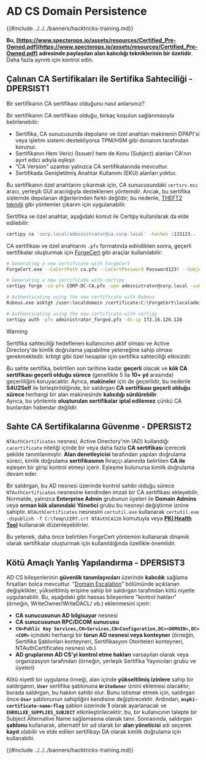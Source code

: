 # AD CS Domain Persistence

{{#include ../../../banners/hacktricks-training.md}}

**Bu, [https://www.specterops.io/assets/resources/Certified_Pre-Owned.pdf](https://www.specterops.io/assets/resources/Certified_Pre-Owned.pdf) adresinde paylaşılan alan kalıcılığı tekniklerinin bir özetidir**. Daha fazla ayrıntı için kontrol edin.

## Çalınan CA Sertifikaları ile Sertifika Sahteciliği - DPERSIST1

Bir sertifikanın CA sertifikası olduğunu nasıl anlarsınız?

Bir sertifikanın CA sertifikası olduğu, birkaç koşulun sağlanmasıyla belirlenebilir:

- Sertifika, CA sunucusunda depolanır ve özel anahtarı makinenin DPAPI'si veya işletim sistemi destekliyorsa TPM/HSM gibi donanım tarafından korunur.
- Sertifikanın Hem Verici (Issuer) hem de Konu (Subject) alanları CA'nın ayırt edici adıyla eşleşir.
- "CA Version" uzantısı yalnızca CA sertifikalarında mevcuttur.
- Sertifikada Genişletilmiş Anahtar Kullanımı (EKU) alanları yoktur.

Bu sertifikanın özel anahtarını çıkarmak için, CA sunucusundaki `certsrv.msc` aracı, yerleşik GUI aracılığıyla desteklenen yöntemdir. Ancak, bu sertifika sistemde depolanan diğerlerinden farklı değildir; bu nedenle, [THEFT2 tekniği](certificate-theft.md#user-certificate-theft-via-dpapi-theft2) gibi yöntemler çıkarım için uygulanabilir.

Sertifika ve özel anahtar, aşağıdaki komut ile Certipy kullanılarak da elde edilebilir:
```bash
certipy ca 'corp.local/administrator@ca.corp.local' -hashes :123123.. -backup
```
CA sertifikası ve özel anahtarını `.pfx` formatında edindikten sonra, geçerli sertifikalar oluşturmak için [ForgeCert](https://github.com/GhostPack/ForgeCert) gibi araçlar kullanılabilir:
```bash
# Generating a new certificate with ForgeCert
ForgeCert.exe --CaCertPath ca.pfx --CaCertPassword Password123! --Subject "CN=User" --SubjectAltName localadmin@theshire.local --NewCertPath localadmin.pfx --NewCertPassword Password123!

# Generating a new certificate with certipy
certipy forge -ca-pfx CORP-DC-CA.pfx -upn administrator@corp.local -subject 'CN=Administrator,CN=Users,DC=CORP,DC=LOCAL'

# Authenticating using the new certificate with Rubeus
Rubeus.exe asktgt /user:localdomain /certificate:C:\ForgeCert\localadmin.pfx /password:Password123!

# Authenticating using the new certificate with certipy
certipy auth -pfx administrator_forged.pfx -dc-ip 172.16.126.128
```
> [!WARNING]
> Sertifika sahteciliği hedeflenen kullanıcının aktif olması ve Active Directory'de kimlik doğrulama yapabilme yeteneğine sahip olması gerekmektedir. krbtgt gibi özel hesaplar için sertifika sahteciliği etkisizdir.

Bu sahte sertifika, belirtilen son tarihine kadar **geçerli** olacak ve **kök CA sertifikası geçerli olduğu sürece** (genellikle 5 ila **10+ yıl** arasında) geçerliliğini koruyacaktır. Ayrıca, **makineler** için de geçerlidir, bu nedenle **S4U2Self** ile birleştirildiğinde, bir saldırgan **CA sertifikası geçerli olduğu sürece** herhangi bir alan makinesinde **kalıcılığı sürdürebilir**.\
Ayrıca, bu yöntemle **oluşturulan sertifikalar** **iptal edilemez** çünkü CA bunlardan haberdar değildir.

## Sahte CA Sertifikalarına Güvenme - DPERSIST2

`NTAuthCertificates` nesnesi, Active Directory'nin (AD) kullandığı `cacertificate` niteliği içinde bir veya daha fazla **CA sertifikası** içerecek şekilde tanımlanmıştır. **Alan denetleyicisi** tarafından yapılan doğrulama süreci, kimlik doğrulama **sertifikasının** İhraççı alanında belirtilen **CA ile** eşleşen bir girişi kontrol etmeyi içerir. Eşleşme bulunursa kimlik doğrulama devam eder.

Bir saldırgan, bu AD nesnesi üzerinde kontrol sahibi olduğu sürece `NTAuthCertificates` nesnesine kendinden imzalı bir CA sertifikası ekleyebilir. Normalde, yalnızca **Enterprise Admin** grubunun üyeleri ile **Domain Admins** veya **orman kök alanındaki** **Yönetici** grubu bu nesneyi değiştirme iznine sahiptir. `NTAuthCertificates` nesnesini `certutil.exe` kullanarak `certutil.exe -dspublish -f C:\Temp\CERT.crt NTAuthCA126` komutuyla veya [**PKI Health Tool**](https://docs.microsoft.com/en-us/troubleshoot/windows-server/windows-security/import-third-party-ca-to-enterprise-ntauth-store#method-1---import-a-certificate-by-using-the-pki-health-tool) kullanarak düzenleyebilirler.

Bu yetenek, daha önce belirtilen ForgeCert yöntemini kullanarak dinamik olarak sertifikalar oluşturmak için kullanıldığında özellikle önemlidir.

## Kötü Amaçlı Yanlış Yapılandırma - DPERSIST3

AD CS bileşenlerinin **güvenlik tanımlayıcıları** üzerinde **kalıcılık** sağlama fırsatları bolca mevcuttur. "[Domain Escalation](domain-escalation.md)" bölümünde açıklanan değişiklikler, yükseltilmiş erişime sahip bir saldırgan tarafından kötü niyetle uygulanabilir. Bu, aşağıdaki gibi hassas bileşenlere "kontrol hakları" (örneğin, WriteOwner/WriteDACL/ vb.) eklenmesini içerir:

- **CA sunucusunun AD bilgisayar** nesnesi
- **CA sunucusunun RPC/DCOM sunucusu**
- **`CN=Public Key Services,CN=Services,CN=Configuration,DC=<DOMAIN>,DC=<COM>`** içindeki herhangi bir **torun AD nesnesi veya konteyner** (örneğin, Sertifika Şablonları konteyneri, Sertifikasyon Otoriteleri konteyneri, NTAuthCertificates nesnesi vb.)
- **AD gruplarının AD CS'yi kontrol etme hakları** varsayılan olarak veya organizasyon tarafından (örneğin, yerleşik Sertifika Yayıncıları grubu ve üyeleri)

Kötü niyetli bir uygulama örneği, alan içinde **yükseltilmiş izinlere** sahip bir saldırganın, **`User`** sertifika şablonuna **`WriteOwner`** iznini eklemesi olacaktır; burada saldırgan, bu hakkın sahibi olur. Bunu istismar etmek için, saldırgan önce **`User`** şablonunun sahipliğini kendisine değiştirecektir. Ardından, **`mspki-certificate-name-flag`** şablon üzerinde **1** olarak ayarlanacak ve **`ENROLLEE_SUPPLIES_SUBJECT`** etkinleştirilecektir; bu, bir kullanıcının talepte bir Subject Alternative Name sağlamasına olanak tanır. Sonrasında, saldırgan **şablonu** kullanarak, alternatif bir ad olarak bir **alan yöneticisi** adı seçerek **kayıt** olabilir ve elde edilen sertifikayı DA olarak kimlik doğrulama için kullanabilir.

{{#include ../../../banners/hacktricks-training.md}}
